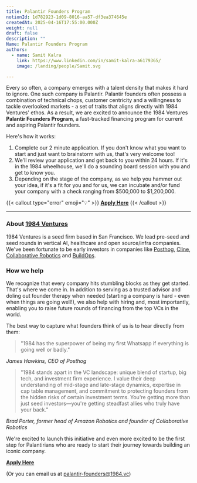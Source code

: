 ```yaml
---
title: Palantir Founders Program
notionId: 1d782923-1d09-8016-aa57-df3ea374645e
createdAt: 2025-04-16T17:55:00.000Z
weight: null
draft: false
description: ""
Name: Palantir Founders Program
authors:
  - name: Samit Kalra
    link: https://www.linkedin.com/in/samit-kalra-a6179365/
    image: /landing/people/Samit.svg

---
```



Every so often, a company emerges with a talent density that makes it hard to ignore. One such company is Palantir. Palantir founders often possess a combination of technical chops, customer centricity and a willingness to tackle overlooked markets - a set of traits that aligns directly with 1984 Ventures' ethos. As a result, we are excited to announce the 1984 Ventures **Palantir Founders Program**, a fast-tracked financing program for current and aspiring Palantir founders. 


Here's how it works:

1. Complete our 2 minute application. If you don't know what you want to start and just want to brainstorm with us, that's very welcome too!
2. We'll review your application and get back to you within 24 hours. If it's in the 1984 wheelhouse, we'll do a sounding board session with you and get to know you.
3. Depending on the stage of the company, as we help you hammer out your idea, if it's a fit for you and for us, we can incubate and/or fund your company with a check ranging from $500,000 to $1,200,000.

{{< callout type="error" emoji="💡" >}}
[**Apply Here**](https://1984ventures.typeform.com/to/L753qR7y)
{{< /callout >}}


---


### **About** [**1984 Ventures**](http://1984.vc/)


1984 Ventures is a seed firm based in San Francisco. We lead pre-seed and seed rounds in vertical AI, healthcare and open source/infra companies. We've been fortunate to be early investors in companies like [Posthog](https://posthog.com/), [Cline](https://cline.bot/), [Collaborative Robotics](https://www.co.bot/) and [BuildOps](https://buildops.com/).


### **How we help**


We recognize that every company hits stumbling blocks as they get started. That's where we come in. In addition to serving as a trusted advisor and doling out founder therapy when needed (starting a company is hard - even when things are going well!), we also help with hiring and, most importantly, enabling you to raise future rounds of financing from the top VCs in the world.


The best way to capture what founders think of us is to hear directly from them:

> "1984 has the superpower of being my first Whatsapp if everything is going well or badly."

_James Hawkins, CEO of Posthog_

> "1984 stands apart in the VC landscape: unique blend of startup, big tech, and investment firm experience. I value their deep understanding of mid-stage and late-stage dynamics, expertise in cap table management, and commitment to protecting founders from the hidden risks of certain investment terms. You're getting more than just seed investors—you're getting steadfast allies who truly have your back."

_Brad Porter, former head of Amazon Robotics and founder of Collaborative Robotics_


We're excited to launch this initiative and even more excited to be the first step for Palantirians who are ready to start their journey towards building an iconic company.


[**Apply Here**](https://1984ventures.typeform.com/to/L753qR7y)


(Or you can email us at palantir-founders@1984.vc)

